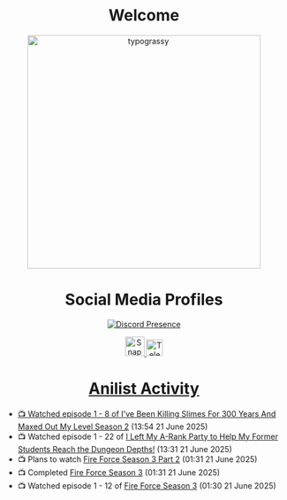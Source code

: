 <div align="center">

# Welcome
<a href="https://github.com/kawarimidoll/typograssy">
    <img alt="typograssy" src="https://typograssy.deno.dev/api?text=%E3%82%88%E3%81%86%E3%81%93%E3%81%9D%E3%81%BF%E3%81%AA%E3%81%95%E3%82%93%20-%20Sheby--&&l0=none&l1=82d9d0&l2=027353&l3=038c4c&l4=01402e&bg=none&frame=none&speed=100&comment=" width="421.99">
</a>

</div>

<div align="center">

# Social Media Profiles

[![Discord Presence](https://lanyard.cnrad.dev/api/612532963938271232)](https://discord.com/users/612532963938271232)


<a href="https://www.snapchat.com/add/a.sheby" title="Snapchat Profile">
    <img src="https://www.freepnglogos.com/uploads/snapchat-logo-png-0.png" width="35" alt="Snapchat Logo" />


<a href="https://t.me/ASheby" title="Telegram Profile">
    <img src="https://www.freepnglogos.com/uploads/telegram-logo-png-0.png" width="30" alt="Telegram Logo" />


</div>

<div align="center">

# Anilist Activity

</div>

<!-- ANILIST_ACTIVITY:start -->

-   📺 Watched episode 1 - 8 of [I've Been Killing Slimes For 300 Years And Maxed Out My Level Season 2](https://anilist.co/anime/143337) (13:54 21 June 2025)
-   📺 Watched episode 1 - 22 of [I Left My A-Rank Party to Help My Former Students Reach the Dungeon Depths!](https://anilist.co/anime/180812) (13:31 21 June 2025)
-   📺 Plans to watch [Fire Force Season 3 Part 2](https://anilist.co/anime/179062) (01:31 21 June 2025)
-   📺 Completed [Fire Force Season 3](https://anilist.co/anime/149118) (01:31 21 June 2025)
-   📺 Watched episode 1 - 12 of [Fire Force Season 3](https://anilist.co/anime/149118) (01:30 21 June 2025)

<!-- ANILIST_ACTIVITY:end -->
